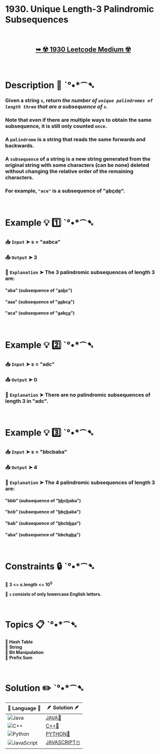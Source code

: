 # 1930. Unique Length-3 Palindromic Subsequences

</br>

<h2 align="center"> 

<a href="https://leetcode.com/problems/unique-length-3-palindromic-subsequences/description/?envType=daily-question&envId=2025-01-04"><strong>➥ ☢️ 1930 Leetcode Medium ☢️ </strong></a>
</h2>

</br>

# Description 📜 ˋ°•*⁀➷

### Given a string `s`, return *the number of `unique palindromes of length three` that are a subsequence of `s`*.

### Note that even if there are multiple ways to obtain the same subsequence, it is still only counted `once`.

### A `palindrome` is a string that reads the same forwards and backwards.

### A `subsequence` of a string is a new string generated from the original string with some characters (can be none) deleted without changing the relative order of the remaining characters.

### For example, `"ace"` is a subsequence of "<ins>a</ins>b<ins>c</ins>d<ins>e</ins>".

</br>

# Example 💡 1️⃣ ˋ°•*⁀➷

  ### 📥 `Input`  ➤ s = "aabca"

  ### 📤 `Output`  ➤ 3

  ### 🔦 `Explanation`  ➤ The 3 palindromic subsequences of length 3 are:

#### "aba" (subsequence of "<ins>a</ins>a<ins>b</ins>c<ins></ins>")

#### "aaa" (subsequence of "<ins>aa</ins>bc<ins>a</ins>")

#### "aca" (subsequence of "<ins>a</ins>ab<ins>ca</ins>")

</br>

# Example 💡 2️⃣ ˋ°•*⁀➷

  ### 📥 `Input` ➤ s = "adc"

  ### 📤 `Output`  ➤ 0

  ### 🔦 `Explanation` ➤ There are no palindromic subsequences of length 3 in "adc".

</br>

# Example 💡 3️⃣ ˋ°•*⁀➷

  ### 📥 `Input` ➤ s = "bbcbaba"

  ### 📤 `Output`  ➤ 4

  ### 🔦 `Explanation`  ➤ The 4 palindromic subsequences of length 3 are:

####  "bbb" (subsequence of "<ins>bb</ins>c<ins>b</ins>aba")

####  "bcb" (subsequence of "<ins>b</ins>b<ins>cb</ins>aba")

####  "bab" (subsequence of "<ins>b</ins>bcb<ins>ba</ins>a")

####  "aba" (subsequence of "bbcb<ins>aba</ins>")

</br>

# Constraints 🔒 ˋ°•*⁀➷

🔹 **3 <= s.length <= 10<sup>5</sup>** </br>

🔹 **`s` consists of only lowercase English letters.** </br>

</br>

# Topics 📋 ˋ°•*⁀➷

🔸 **Hash Table**  </br>
🔸 **String**  </br>
🔸 **Bit Manipulation**  </br>
🔸 **Prefix Sum**  </br>

</br>

# Solution ✏️ ˋ°•*⁀➷

| 📒 Language 📒  | 🪶 Solution 🪶 |
| ------------- | ------------- |
|  ![Java](https://img.shields.io/badge/java-%23ED8B00.svg?style=for-the-badge&logo=openjdk&logoColor=white)  | [JAVA🍁](https://github.com/Prakhar-002/LEETCODE/blob/main/%F0%9F%8D%84%20Daily%20Challenge%202025%20%F0%9F%8D%B3/%F0%9F%94%AC%20Examine%20Thoroughly%20%F0%9F%A7%AC/01%20Jan%20%F0%9F%AA%BC/04%20-%2001%20-%202025%20---%20%201930.%20Unique%20Length-3%20Palindromic%20Subsequences%20%E2%98%83%EF%B8%8F%20%F0%9F%8D%81%20%F0%9F%8D%B0%20%F0%9F%8E%B2/%F0%9F%8D%81JAVA%20-%201930.%20Unique%20Length-3%20Palindromic%20Subsequences.java) |
|  ![C++](https://img.shields.io/badge/c++-%2300599C.svg?style=for-the-badge&logo=c%2B%2B&logoColor=white)  | [C++🎲](https://github.com/Prakhar-002/LEETCODE/blob/main/%F0%9F%8D%84%20Daily%20Challenge%202025%20%F0%9F%8D%B3/%F0%9F%94%AC%20Examine%20Thoroughly%20%F0%9F%A7%AC/01%20Jan%20%F0%9F%AA%BC/04%20-%2001%20-%202025%20---%20%201930.%20Unique%20Length-3%20Palindromic%20Subsequences%20%E2%98%83%EF%B8%8F%20%F0%9F%8D%81%20%F0%9F%8D%B0%20%F0%9F%8E%B2/%F0%9F%8E%B2CPP%20-%201930.%20Unique%20Length-3%20Palindromic%20Subsequences.cpp)  |
|  ![Python](https://img.shields.io/badge/python-3670A0?style=for-the-badge&logo=python&logoColor=ffdd54)    | [PYTHON🍰](https://github.com/Prakhar-002/LEETCODE/blob/main/%F0%9F%8D%84%20Daily%20Challenge%202025%20%F0%9F%8D%B3/%F0%9F%94%AC%20Examine%20Thoroughly%20%F0%9F%A7%AC/01%20Jan%20%F0%9F%AA%BC/04%20-%2001%20-%202025%20---%20%201930.%20Unique%20Length-3%20Palindromic%20Subsequences%20%E2%98%83%EF%B8%8F%20%F0%9F%8D%81%20%F0%9F%8D%B0%20%F0%9F%8E%B2/%F0%9F%8D%B0PYTHON%20-%201930.%20Unique%20Length-3%20Palindromic%20Subsequences.py) |
| ![JavaScript](https://img.shields.io/badge/javascript-%23323330.svg?style=for-the-badge&logo=javascript&logoColor=%23F7DF1E)   | [JAVASCRIPT☃️](https://github.com/Prakhar-002/LEETCODE/blob/main/%F0%9F%8D%84%20Daily%20Challenge%202025%20%F0%9F%8D%B3/%F0%9F%94%AC%20Examine%20Thoroughly%20%F0%9F%A7%AC/01%20Jan%20%F0%9F%AA%BC/04%20-%2001%20-%202025%20---%20%201930.%20Unique%20Length-3%20Palindromic%20Subsequences%20%E2%98%83%EF%B8%8F%20%F0%9F%8D%81%20%F0%9F%8D%B0%20%F0%9F%8E%B2/%E2%98%83%EF%B8%8FJAVASCRIPT%20-%201930.%20Unique%20Length-3%20Palindromic%20Subsequences.js) |
